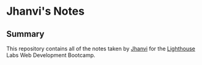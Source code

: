 # Jhanvi's Notes
## Summary
This repository contains all of the notes taken by [Jhanvi](https://github.com/JhanviShah1) for the [Lighthouse](https://www.lighthouselabs.ca) Labs Web Development Bootcamp.